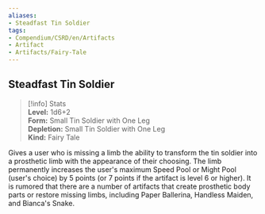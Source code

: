 ```yaml
---
aliases:
- Steadfast Tin Soldier
tags:
- Compendium/CSRD/en/Artifacts
- Artifact
- Artifacts/Fairy-Tale
---
```


  
## Steadfast Tin Soldier  
>[!info] Stats  
> **Level:** 1d6+2  
> **Form:** Small Tin Soldier with One Leg  
> **Depletion:** Small Tin Soldier with One Leg  
> **Kind:** Fairy Tale
  
Gives a user who is missing a limb the ability to transform the tin soldier into a prosthetic limb with the appearance of their choosing. The limb permanently increases the user's maximum Speed Pool or Might Pool (user's choice) by 5 points (or 7 points if the artifact is level 6 or higher). It is rumored that there are a number of artifacts that create prosthetic body parts or restore missing limbs, including Paper Ballerina, Handless Maiden, and Bianca's Snake.